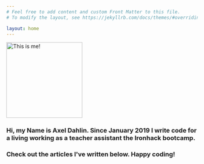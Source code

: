 ```yaml
---
# Feel free to add content and custom Front Matter to this file.
# To modify the layout, see https://jekyllrb.com/docs/themes/#overriding-theme-defaults

layout: home
---
```



<img src="/assets/images/me_low.png" alt="This is me!" width="200"/>

<h3>Hi, my Name is Axel Dahlin. Since January 2019 I write code for a living working as a teacher assistant the Ironhack bootcamp.</h3>

<h3>Check out the articles I've written below. Happy coding!</h3>











<!-- ![alt text](/assets/me_circle.png "Logo Title Text 1") -->






